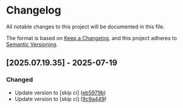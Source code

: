 # Changelog

All notable changes to this project will be documented in this file.

The format is based on [Keep a Changelog](https://keepachangelog.com/en/1.0.0/),
and this project adheres to [Semantic Versioning](https://semver.org/spec/v2.0.0.html).

## [2025.07.19.35] - 2025-07-19

### Changed

* Update version to  [skip ci] ([eb5979b](https://github.com/N6REJ/mod_bearslivesearch/commit/eb5979b))
* Update version to  [skip ci] ([9c9a449](https://github.com/N6REJ/mod_bearslivesearch/commit/9c9a449))

